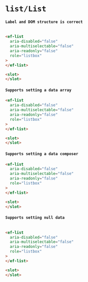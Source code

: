 # `list/List`

#### `Label and DOM structure is correct`

```html

<ef-list
  aria-disabled="false"
  aria-multiselectable="false"
  aria-readonly="false"
  role="listbox"
>
</ef-list>

```

```html
<slot>
</slot>

```

#### `Supports setting a data array`

```html
<ef-list
  aria-disabled="false"
  aria-multiselectable="false"
  aria-readonly="false"
  role="listbox"
>
</ef-list>

```

```html
<slot>
</slot>

```

#### `Supports setting a data composer`

```html
<ef-list
  aria-disabled="false"
  aria-multiselectable="false"
  aria-readonly="false"
  role="listbox"
>
</ef-list>

```

```html
<slot>
</slot>

```

#### `Supports setting null data`

```html

<ef-list
  aria-disabled="false"
  aria-multiselectable="false"
  aria-readonly="false"
  role="listbox"
>
</ef-list>

```

```html
<slot>
</slot>

```

